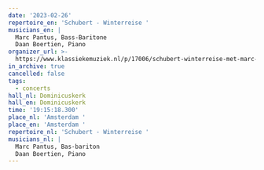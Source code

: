 ```yaml
---
date: '2023-02-26'
repertoire_en: 'Schubert - Winterreise '
musicians_en: |
  Marc Pantus, Bass-Baritone
  Daan Boertien, Piano
organizer_url: >-
  https://www.klassiekemuziek.nl/p/17006/schubert-winterreise-met-marc-pantus-en-daan-boertien
in_archive: true
cancelled: false
tags:
  - concerts
hall_nl: Dominicuskerk
hall_en: Dominicuskerk
time: '19:15:18.300'
place_nl: 'Amsterdam '
place_en: 'Amsterdam '
repertoire_nl: 'Schubert - Winterreise '
musicians_nl: |
  Marc Pantus, Bas-bariton
  Daan Boertien, Piano
---
```


